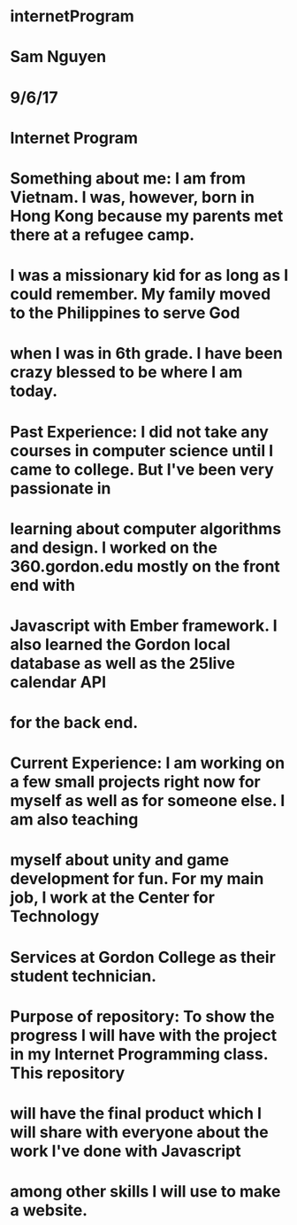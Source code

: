 # internetProgram

# Sam Nguyen
# 9/6/17
# Internet Program

# Something about me: I am from Vietnam. I was, however, born in Hong Kong because my parents met there at a refugee camp.
#                     I was a missionary kid for as long as I could remember. My family moved to the Philippines to serve God
#                     when I was in 6th grade. I have been crazy blessed to be where I am today. 
# Past Experience: I did not take any courses in computer science until I came to college. But I've been very passionate in
#                  learning about computer algorithms and design. I worked on the 360.gordon.edu mostly on the front end with
#                  Javascript with Ember framework. I also learned the Gordon local database as well as the 25live calendar API
#                  for the back end.
# Current Experience: I am working on a few small projects right now for myself as well as for someone else. I am also teaching
#                     myself about unity and game development for fun. For my main job, I work at the Center for Technology
#                     Services at Gordon College as their student technician.
# Purpose of repository: To show the progress I will have with the project in my Internet Programming class. This repository 
#                        will have the final product which I will share with everyone about the work I've done with Javascript 
#                        among other skills I will use to make a website.
